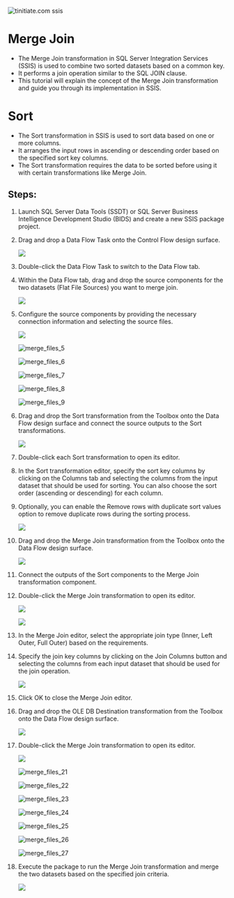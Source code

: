  ![tinitiate.com ssis](/images/tiniaitessis.png)
# Merge Join 

* The Merge Join transformation in SQL Server Integration Services (SSIS) is used to combine two sorted datasets based on a common key. 
* It performs a join operation similar to the SQL JOIN clause.
* This tutorial will explain the concept of the Merge Join transformation and guide you through its implementation in SSIS.

# Sort 

* The Sort transformation in SSIS is used to sort data based on one or more columns.
*  It arranges the input rows in ascending or descending order based on the specified sort key columns. 
* The Sort transformation requires the data to be sorted before using it with certain transformations like Merge Join.

## Steps:

1. Launch SQL Server Data Tools (SSDT) or SQL Server Business Intelligence Development Studio (BIDS) and create a new SSIS package project.

2. Drag and drop a Data Flow Task onto the Control Flow design surface.

   ![](/images/merge_join/merge_files_1.png)

3. Double-click the Data Flow Task to switch to the Data Flow tab.

4. Within the Data Flow tab, drag and drop the source components for the two datasets (Flat File Sources) you want to merge join. 

   ![](/images/merge_join/merge_files_2.png)

5. Configure the source components by providing the necessary connection information and selecting the source files.

   ![](/images/merge_join/merge_files_4.png)

   ![merge_files_5](/images/merge_join/merge_files_5.png)

   ![merge_files_6](/images/merge_join/merge_files_6.png)

   ![merge_files_7](/images/merge_join/merge_files_7.png)

   ![merge_files_8](/images/merge_join/merge_files_8.png)

   ![merge_files_9](/images/merge_join/merge_files_9.png)

6. Drag and drop the Sort transformation from the Toolbox onto the Data Flow design surface and connect the source outputs to the Sort transformations.

   ![](/images/merge_join/merge_files_10.png)

7. Double-click each Sort transformation to open its editor.

8. In the Sort transformation editor, specify the sort key columns by clicking on the Columns tab and selecting the columns from the input dataset that should be used for sorting. You can also choose the sort order (ascending or descending) for each column.

9. Optionally, you can enable the Remove rows with duplicate sort values option to remove duplicate rows during the sorting process.

   ![](/images/merge_join/merge_files_11.png)

10. Drag and drop the Merge Join transformation from the Toolbox onto the Data Flow design surface.

    ![](/images/merge_join/merge_files_12.png)

11. Connect the outputs of the Sort components to the Merge Join transformation component.

12. Double-click the Merge Join transformation to open its editor.

    ![](/images/merge_join/merge_files_13.png)

    ![](/images/merge_join/merge_files_14.png)

13. In the Merge Join editor, select the appropriate join type (Inner, Left Outer, Full Outer) based on the requirements.

14. Specify the join key columns by clicking on the Join Columns button and selecting the columns from each input dataset that should be used for the join operation.

    ![](/images/merge_join/merge_files_28.png)

15. Click OK to close the Merge Join editor.

16. Drag and drop the OLE DB Destination transformation from the Toolbox onto the Data Flow design surface.

    ![](/images/merge_join/merge_files_16.png)

    

17. Double-click the Merge Join transformation to open its editor.

    ![](/images/merge_join/merge_files_20.png)

    ![merge_files_21](/images/merge_join/merge_files_21.png)

    ![merge_files_22](/images/merge_join/merge_files_22.png)

    ![merge_files_23](/images/merge_join/merge_files_23.png)

    ![merge_files_24](/images/merge_join/merge_files_24.png)

    ![merge_files_25](/images/merge_join/merge_files_25.png)

    ![merge_files_26](/images/merge_join/merge_files_26.png)

    ![merge_files_27](/images/merge_join/merge_files_27.png)

18. Execute the package to run the Merge Join transformation and merge the two datasets based on the specified join criteria.

    ![](/images/merge_join/merge_files_29.png)
